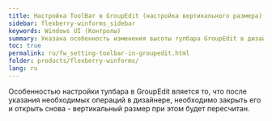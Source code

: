```yaml
---
title: Настройка ToolBar в GroupEdit (настройка вертикального размера)
sidebar: flexberry-winforms_sidebar
keywords: Windows UI (Контролы)
summary: Указана особенность изменения высоты тулбара GroupEdit в дизайнере
toc: true
permalink: ru/fw_setting-toolbar-in-groupedit.html
folder: products/flexberry-winforms/
lang: ru
---
```


Особенностью настройки тулбара в GroupEdit вляется то, что после указания необходимых операций в дизайнере, необходимо закрыть его и открыть снова - вертикальный размер при этом будет пересчитан.